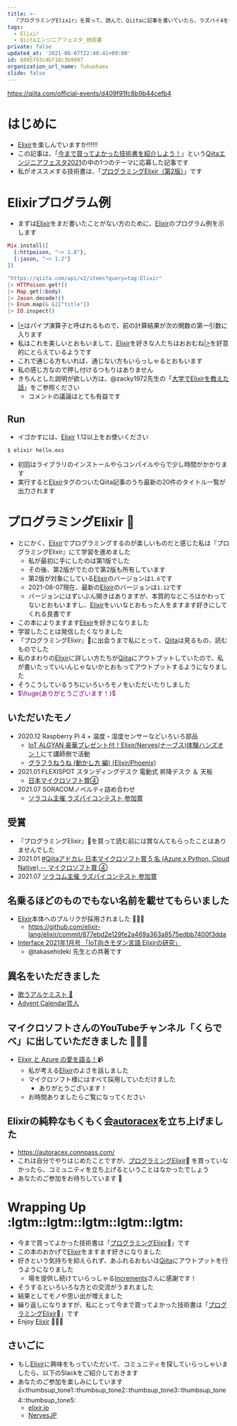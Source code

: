 ```yaml
---
title: >-
  『プログラミングElixir』を買って、読んで、Qiitaに記事を書いていたら、ラズパイ4をもらったり、自分が書いた原稿が雑誌に載ったり、机をもらったり、YouTubeに出してもらえたりしました
tags:
  - Elixir
  - Qiitaエンジニアフェスタ_技術書
private: false
updated_at: '2021-08-07T22:48:41+09:00'
id: 8495f93c4bf18c3b9d97
organization_url_name: fukuokaex
slide: false
---
```

https://qiita.com/official-events/d409f91fc8b9b44cefb4

# はじめに
- [Elixir](https://elixir-lang.org/)を楽しんでいますか:bangbang::bangbang::bangbang:
- この記事は、「[今まで買ってよかった技術書を紹介しよう！](https://qiita.com/official-events/d409f91fc8b9b44cefb4)」という[Qiitaエンジニアフェスタ2021](https://qiita.com/official-campaigns/engineer-festa/2021)の中の1つのテーマに応募した記事です
- 私がオススメする技術書は、「[プログラミングElixir（第2版）](https://www.ohmsha.co.jp/book/9784274226373/)」です


# Elixirプログラム例
- まずは[Elixir](https://elixir-lang.org/)をまだ書いたことがない方のために、[Elixir](https://elixir-lang.org/)のプログラム例を示します

```elixir:hello.exs
Mix.install([
  {:httpoison, "~> 1.8"},
  {:jason, "~> 1.2"}
])

"https://qiita.com/api/v2/items?query=tag:Elixir"
|> HTTPoison.get!()
|> Map.get(:body)
|> Jason.decode!()
|> Enum.map(& &1["title"])
|> IO.inspect()

```

- [|>](https://hexdocs.pm/elixir/Kernel.html#%7C%3E/2)はパイプ演算子と呼ばれるもので、前の計算結果が次の関数の第一引数に入ります
- 私はこれを美しいとおもいまして、[Elixir](https://elixir-lang.org/)を好きな人たちはおおむね[|>](https://hexdocs.pm/elixir/Kernel.html#%7C%3E/2)を好意的にとらえているようです
- これで通じる方もいれば、通じない方もいらっしゃるとおもいます
- 私の感じ方なので押し付けるつもりはありません
- きちんとした説明が欲しい方は、@zacky1972先生の「[大学でElixirを教えた話](https://qiita.com/zacky1972/items/0c2869f9f39f7bb917a5)」をご参照ください
    - コメントの議論はとても有益です

## Run
- イゴかすには、[Elixir](https://elixir-lang.org/) 1.12以上をお使いください

```
$ elixir hello.exs
```

- 初回はライブラリのインストールやらコンパイルやらで少し時間がかかります
- 実行すると[Elixir](https://elixir-lang.org/)タグのついたQiita記事のうち最新の20件のタイトル一覧が出力されます


# プログラミングElixir :book: 
- とにかく、[Elixir](https://elixir-lang.org/)でプログラミングするのが楽しいものだと感じた私は『プログラミングElixir』にて学習を進めました
    - 私が最初に手にしたのは第1版でした
    - その後、第2版がでたので第2版も所有しています
    - 第2版が対象にしている[Elixir](https://elixir-lang.org/)のバージョンは`1.6`です
    - 2021-08-07現在、最新の[Elixir](https://elixir-lang.org/)のバージョンは`1.12`です
    - バージョンにはずいぶん開きはありますが、本質的なところはかわってないとおもいますし、[Elixir](https://elixir-lang.org/)をいいなとおもった人をますます好きにしてくれる良書です
- この本によりますます[Elixir](https://elixir-lang.org/)を好きになりました 
- 学習したことは発信したくなりました
- 『プログラミングElixir』📖に出会うまで私にとって、[Qiita](https://qiita.com/)は見るもの、読むものでした
- 私のまわりの[Elixir](https://elixir-lang.org/)に詳しい方たちが[Qiita](https://qiita.com/)にアウトプットしていたので、私が書いたっていいんじゃないかとおもってアウトプットするようになりました
- そうこうしているうちにいろいろモノをいただいたりしました
- <font color="purple">$\huge{ありがとうございます！}$</font>

## いただいたモノ
- 2020.12 Raspberry Pi 4 + 温度・湿度センサーなどいろいろ部品
    - [IoT ALGYAN 豪華プレゼント付！Elixir/Nerves(ナーブス)体験ハンズオン！](https://algyan.connpass.com/event/197306/)にて講師側で活動
    - [グラフうねうね (動かし方 編) (Elixir/Phoenix)](https://qiita.com/torifukukaiou/items/3926fe3740e229594c8f)
- 2021.01 FLEXISPOT スタンディングデスク 電動式 昇降デスク ＆ 天板
    - [日本マイクロソフト賞④](https://qiita.com/chomado/items/7d1f757f18c5b442fadd?utm_campaign=email&utm_content=link&utm_medium=email&utm_source=public_mention#%E3%83%9E%E3%82%A4%E3%82%AF%E3%83%AD%E3%82%BD%E3%83%95%E3%83%88%E8%B3%9E-%E3%82%AF%E3%83%A9%E3%82%A6%E3%83%89%E3%83%8D%E3%82%A4%E3%83%86%E3%82%A3%E3%83%96%E3%81%AE-aspnet-core-%E3%83%9E%E3%82%A4%E3%82%AF%E3%83%AD%E3%82%B5%E3%83%BC%E3%83%93%E3%82%B9%E3%82%92%E4%BD%9C%E6%88%90%E3%81%97%E3%81%A6%E3%83%87%E3%83%97%E3%83%AD%E3%82%A4%E3%81%99%E3%82%8B-%E3%82%92%E3%82%84%E3%81%A3%E3%81%A6%E3%81%BF%E3%82%8B-torifukukaiou-%E3%81%95%E3%82%93)
- 2021.07 SORACOMノベルティ詰め合わせ
    - [ソラコム主催 ラズパイコンテスト 参加賞]((https://twitter.com/torifukukaiou/status/1416757292221960192))

## 受賞
- 『プログラミングElixir』📖を買って読む前には賞なんてもらったことはありませんでした
- 2021.01 [#Qiitaアドカレ 日本マイクロソフト賞 5 名 (Azure x Python, Cloud Native) -- マイクロソフト賞 ④](https://qiita.com/chomado/items/7d1f757f18c5b442fadd?utm_campaign=email&utm_content=link&utm_medium=email&utm_source=public_mention#%E3%83%9E%E3%82%A4%E3%82%AF%E3%83%AD%E3%82%BD%E3%83%95%E3%83%88%E8%B3%9E-%E3%82%AF%E3%83%A9%E3%82%A6%E3%83%89%E3%83%8D%E3%82%A4%E3%83%86%E3%82%A3%E3%83%96%E3%81%AE-aspnet-core-%E3%83%9E%E3%82%A4%E3%82%AF%E3%83%AD%E3%82%B5%E3%83%BC%E3%83%93%E3%82%B9%E3%82%92%E4%BD%9C%E6%88%90%E3%81%97%E3%81%A6%E3%83%87%E3%83%97%E3%83%AD%E3%82%A4%E3%81%99%E3%82%8B-%E3%82%92%E3%82%84%E3%81%A3%E3%81%A6%E3%81%BF%E3%82%8B-torifukukaiou-%E3%81%95%E3%82%93)
- 2021.07 [ソラコム主催 ラズパイコンテスト 参加賞](https://twitter.com/torifukukaiou/status/1416757292221960192)

## 名乗るほどのものでもない名前を載せてもらいました
- [Elixir](https://elixir-lang.org/)本体へのプルリクが採用されました :tada::tada::tada:
    - https://github.com/elixir-lang/elixir/commit/877ebd2e129fe2a469a363a8575edbb7400f3dda
- [Interface 2021年1月号 「IoT向きモダン言語 Elixirの研究」](https://interface.cqpub.co.jp/wp-content/uploads/if2101_152.pdf)
    - @takasehideki 先生との共著です

## 異名をいただきました
- [歌うアルケミスト 🎤](https://twitter.com/piacere_ex/status/1334656415357538304)
- [Advent Calendar芸人](https://qiita.com/takasehideki/items/198b5f6425890c181eaf#advent-calendar)

## マイクロソフトさんのYouTubeチャンネル「くらでべ」に出していただきました :tada::tada::tada: 
- [Elixir と Azure の愛を語る！](https://www.youtube.com/watch?v=R3o8vR1A9ao):video_camera:
    - 私が考える[Elixir](https://elixir-lang.org/)のよさを話しました
    - マイクロソフト様にはすべて採用していただけました
        - ありがとうございます！
    - お時間ありましたらご覧になってください


## Elixirの純粋なもくもく会[autoracex](https://autoracex.connpass.com/)を立ち上げました
- https://autoracex.connpass.com/
- これは自分でやりはじめたことですが、[プログラミングElixir](https://www.ohmsha.co.jp/book/9784274226373/):book: を買っていなかったら、コミュニティを立ち上げるということはなかったでしょう
- あなたのご参加をお待ちしています :tada: 



# Wrapping Up :lgtm::lgtm::lgtm::lgtm::lgtm:
- 今まで買ってよかった技術書は「[プログラミングElixir](https://www.ohmsha.co.jp/book/9784274226373/):book:」です
- この本のおかげで[Elixir](https://elixir-lang.org/)をますます好きになりました
- 好きという気持ちを抑えられず、あふれるおもいは[Qiita](https://qiita.com/)にアウトプットを行うようになりました
    - 場を提供し続けていらっしゃる[Increments](https://increments.co.jp/)さんに感謝です！
- そうするといろいろな方との交流がうまれました
- 結果としてモノや思い出が増えました
- 繰り返しになりますが、私にとって今まで買ってよかった技術書は「[プログラミングElixir](https://www.ohmsha.co.jp/book/9784274226373/):book:」です
- Enjoy [Elixir](https://elixir-lang.org/) :rocket::rocket::rocket:  

## さいごに
- もし[Elixir](https://elixir-lang.org/)に興味をもっていただいて、コミュニティを探していらっしゃいましたら、以下のSlackをご紹介しておきます
- あなたのご参加を楽しみにしています :thumbsup::thumbsup_tone1::thumbsup_tone2::thumbsup_tone3::thumbsup_tone4::thumbsup_tone5: 
    - [elixir.jp](https://join.slack.com/t/elixirjp/shared_invite/zt-ae8m5bad-WW69GH1w4iuafm1tKNgd~w)
    - [NervesJP](https://join.slack.com/t/nerves-jp/shared_invite/zt-9vteokip-iVAqi8TkT0ID_uK9dSqVHA)


